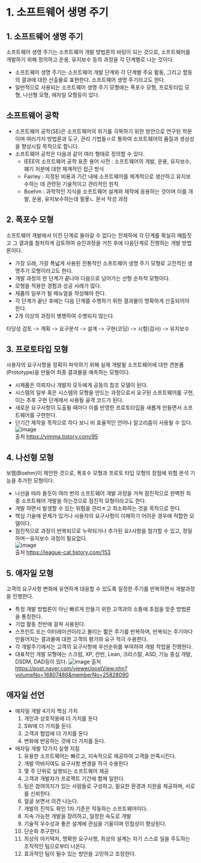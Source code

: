 # 1. 소프트웨어 생명 주기
## 1. 소프트웨어 생명 주기
소프트웨어 생명 주기는 소프트웨어 개발 방법론의 바탕이 되는 것으로, 소프트웨어를 개발하기 위해 정의하고 운용, 유지보수 등의 과정을 각 단계별로 나눈 것이다. <br>
- 소프트웨어 생명 주기는 소프트웨어 개발 단계와 각 단계별 주요 활동, 그리고 할동의 결과에 대한 산출물로 표현한다. 소프트웨어 생명 주기라고도 한다.
- 일반적으로 사용되는 소프트웨어 생명 주기 모형에는 폭포수 모형, 프로토타입 모형, 나선형 모형, 애자일 모형등이 있다.

## 소프트웨어 공학
- 소프트웨어 공학(SE)은 소프트웨어의 위기를 극복하기 위한 방안으로 연구된 학문이며 여러가지 방법론과 도구, 관리 기법들ㅇ르 통하여 소프트웨어의 품질과 생상성을 향상시킬 목적으로 합니다.
- 소프트웨어 공학은 다음과 같이 여러 형태로 정의할 수 있다.
  - IEEE의 소프트웨어 공학 표준 용어 사전 : 소프트웨어의 개발, 운용, 유지보수, 폐기 처분에 대한 체계적인 접근 방식
  - Fairley : 지정된 비용과 기간 내에 소프트웨어를 체계적으로 생산하고 유지보수하는 데 관련된 기술적이고 관리적인 원칙
  - Boehm : 과학적인 지식을 소프트웨어 설계와 제작에 응용하는 것이며 이를 개발, 운용, 유지보수하는데 필욯ㄴ 문서 작성 과정

## 2. 폭포수 모형
소프트웨어 개발에서 이전 단계로 돌아갈 수 없다는 전제하에 각 단계를 확실히 매듭짓고 그 결과를 철처하게 검토하여 승인과정을 거친 후에 다음단계로 진행하는 개발 방법론이다.
- 가장 오래, 가장 폭넓게 사용된 전통적인 소프트웨어 생명 주기 모형로 고전적인 생명주기 모형이라고도 한다.
- 개발 과정의 한 단계가 끝나야 다음으로 넘어가는 선형 순차적 모형이다.
- 모형을 적용한 경험과 성공 사례가 많다.
- 제품의 일부가 될 매뉴얼을 작성해야 한다.
- 각 단계가 끝난 후에는 다음 단계를 수행하기 위한 결과물이 명확하게 산출되어야 한다.
- 2개 이상의 과정이 병행하여 수행되지 않는다. <br>

타당성 검토 -> 계획 -> 요구분석 -> 설계 -> 구현(코딩) -> 시험(검사) -> 유지보수

## 3. 프로토타입 모형
사용자의 요구사항을 정확히 파악하기 위해 실제 개발될 소프트웨어에 대한 견본품(Prototype)을 만들어 최종 결과물을 예측하는 모형이다.
- 시제품은 의뢰자나 개발자 모두에게 공동의 참조 모델이 된다.
- 시스템의 일부 혹은 시스템의 모형을 만드는 과정으로서 요구된 소프트웨어를 구현, 이는 추후 구현 단계에서 사용될 골격 코드가 된다.
- 새로운 요구사항이 도출될 때마다 이를 반영한 프로토타입을 새롭게 만들면서 소프트웨어를 구현한다.
- 단기간 제작을 목적으로 하다 보니 비 효율적인 언어나 알고리즘이 사용될 수 있다.<br>
![image](https://github.com/user-attachments/assets/021790ad-5041-48c3-b775-41df5aa97bab) <br>
촐처 https://yimma.tistory.com/95

## 4. 나선형 모형
보헴(Boehm)이 제안한 것으로, 폭포수 모형과 프로토 타입 모형의 장점에 위험 분석 기능을 추가한 모형이다.
- 나선을 따라 돌듯이 여러 번의 소프트웨어 개발 과정을 거쳐 점진적으로 완벽한 최종 소프트웨어 개발을 하는것으로 점진적 모형이라고도 한다.
- 개발 하면서 발생할 수 있는 위험을 관리ㅎ고 최소화하는 것을 목적으로 한다.
- 핵심 기술에 문제가 있거나 사용자의 요구사항이 이해하기 어려운 경우에 적합한 모델이다.
- 점진적으로 과정이 반복되므로 누락되거나 추가된 요ꅬ사항을 첨가할 수 있고, 정밀하며ㅡ유지보수 과정이 필요없다. <br>
![image](https://github.com/user-attachments/assets/c1aa06e5-fab1-4ffd-b1f0-b2d74cf822bb) <br>
출처 https://league-cat.tistory.com/153

## 5. 애자일 모형
고객의 요구사항 변화에 유연하게 대응할 수 있도록 일정한 주기를 반복하면서 개발과정을 진행한다.
- 특정 개발 방법론이 아닌 빠르게 만들기 위한 고객과의 소틍에 초점을 맞춘 방법론을 통칭한다.
- 기업 활동 전반에 걸쳐 사용된다.
- 스프린트 또는 이터레이션이라고 불리는 짧은 주기를 반복하며, 반복되는 주기마다 만들어지는 결과물에 대한 고객의 평가와 요구 적극 수용한다.
- 각 개발주기에서는 고객의 요구사항에 우선순위를 부여하여 개발 작업을 진행한다.
- 대표적인 개발 모형에는 스크럼, XP, 칸반, Lean, 크리스탈, ASD, 기능 중심 개발, DSDM, DAD등이 있다.
![image](https://github.com/user-attachments/assets/12a7df71-1f8c-4eea-af8c-b21c22757c00)
출처 https://post.naver.com/viewer/postView.nhn?volumeNo=16807486&memberNo=25828090

## 애자일 선언
- 애자일 개발 4가지 핵심 가치
  1. 개인과 상호작용에 더 가치를 둔다
  2. SW에 더 가치를 둔다.
  3. 고객과 협업에 더 가치를 둔다
  4. 변화에 반응하는 것에 더 가치를 둔다.
- 애자일 개발 12가지 실행 지침
  1. 유용한 소프트웨어는 빠르고, 지속적으로 제공하여 고객을 만족시킨다.
  2. 개발 막바지여도 요구사항 변경을 적극 수용한다
  3. 몇 주 단위로 실행되는 소프트웨어 제공
  4. 고객과 개발자가 프로젝트 기간에 함께 일한다.
  5. 팀은 참여의지가 있는 사람들로 구성하고, 필요한 환경과 지원을 제공하며, 서로를 신뢰한다.
  6. 얼굴 보면서 의견 나눈다.
  7. 개발의 진척도 확인 1차 기준은 작동하는 소프트웨어이다.
  8. 지속 가능한 개발을 장려하고, 일정한 속도로 개발
  9. 기술적 우수성과 좋은 설계에 관심을 기울이며 민첨성이 향상된다.
  10. 단순화 추구한다.
  11. 최상의 아키텍처, 명확한 요구사항, 최상의 설계는 자기 스스로 일을 주도하는 조직적인 팀으로부터 나온다.
  12. 효과적인 팀이 될수 있는 방안을 고민하고 조정한다.

